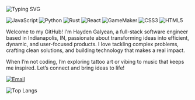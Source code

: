 ![Typing SVG](https://readme-typing-svg.herokuapp.com/?lines=Full-Stack+Engineer;Rust+%7C+React+%7C+Python)

![JavaScript](https://img.shields.io/badge/JavaScript-F7DF1E?style=for-the-badge&logo=javascript&logoColor=000)
![Python](https://img.shields.io/badge/Python-3776AB?style=for-the-badge&logo=python&logoColor=white)
![Rust](https://img.shields.io/badge/Rust-000000?style=for-the-badge&logo=rust&logoColor=white)
![React](https://img.shields.io/badge/React-61DAFB?style=for-the-badge&logo=react&logoColor=000)
![GameMaker](https://img.shields.io/badge/GameMaker-1A1A1A?style=for-the-badge&logo=gamemaker&logoColor=white)
![CSS3](https://img.shields.io/badge/CSS3-1572B6?style=for-the-badge&logo=css3&logoColor=white)
![HTML5](https://img.shields.io/badge/HTML5-E34F26?style=for-the-badge&logo=html5&logoColor=white)

Welcome to my GitHub!
I'm Hayden Galyean, a full-stack software engineer based in Indianapolis, IN, passionate about transforming ideas into efficient, dynamic, and user-focused products.
I love tackling complex problems, crafting clean solutions, and building technology that makes a real impact.

When I’m not coding, I’m exploring tattoo art or vibing to music that keeps me inspired.
Let’s connect and bring ideas to life!

[![Email](https://img.shields.io/badge/Email-haydengalyeanbiz%40gmail.com-red?style=for-the-badge&logo=gmail&logoColor=white)](mailto:haydengalyeanbiz@gmail.com)

![Top Langs](https://github-readme-stats.vercel.app/api/top-langs/?username=Haydengalyeanbiz&langs_count=10&layout=compact&theme=synthwave)
